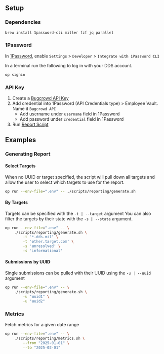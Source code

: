 
## Setup

### Dependencies

```bash
brew install 1password-cli miller fzf jq parallel
```

### 1Password

In [1Password](https://developer.1password.com/docs/cli/get-started/), enable `Settings` > `Developer` > `Integrate with 1Password CLI`

In a terminal run the following to log in with your DDS account.

```bash
op signin
```

### API Key

1. Create a [Bugcrowd API Key](https://tracker.bugcrowd.com/user/api_credentials)
2. Add credential into 1Password (API Credentials type) > Employee Vault. Name it `Bugcrowd API`
    - Add username under `username` field in 1Password
    - Add password under `credential` field in 1Password
3. Run [Report Script](#generating-report)

## Examples

### Generating Report

#### Select Targets

When no UUID or target specified, the script will pull down all targets and allow the user to select which targets to use for the report.

```bash
op run --env-file=".env" -- ./scripts/reporting/generate.sh
```

#### By Targets

Targets can be specified with the `-t | --target` argument
You can also filter the targets by their state with the `-s | --state` argument.

```bash
op run --env-file=".env" -- \
    ./scripts/reporting/generate.sh \
        -t '*.dds.mil' \
        -t 'other.target.com' \
        -s 'unresolved' \
        -s 'informational'
```

#### Submissions by UUID

Single submissions can be pulled with their UUID using the `-u | --uuid` argument

```bash
op run --env-file=".env" -- \
    ./scripts/reporting/generate.sh \
        -u "uuid1" \
        -u "uuid2"
```

### Metrics

Fetch metrics for a given date range

```bash
op run --env-file=".env" -- \
    ./scripts/reporting/metrics.sh \
        --from "2025-01-01" \
        --to "2025-02-01"
```
